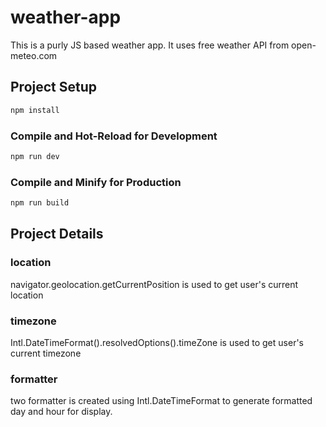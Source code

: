 # weather-app

This is a purly JS based weather app. It uses free weather API from open-meteo.com

## Project Setup

```sh
npm install
```

### Compile and Hot-Reload for Development

```sh
npm run dev
```

### Compile and Minify for Production

```sh
npm run build
```

## Project Details

### location
navigator.geolocation.getCurrentPosition is used to get user's current location

### timezone
Intl.DateTimeFormat().resolvedOptions().timeZone is used to get user's current timezone

### formatter
two formatter is created using Intl.DateTimeFormat to generate formatted day and hour for display.
